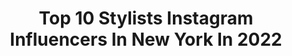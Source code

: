 ---
title: Top 10 Stylists Instagram Influencers In New York In 2022
description: >-
  Find top stylists Instagram influencers in New York in 2022. Most popular hashtags: #newyork #stylist #losangeles.
platform: Instagram
hits: 236
text_top: Analyze the top-rated Instagram profiles on inBeat.
text_bottom: inBeat has 236 Instagram influencers like this in New York, United States for you to contact.
profiles:
  - username: "marinaingvarsson"
    fullname: >-
      Marina Ingvarsson
    bio: >-
      Stylist, New York. 📮marina@bonaupetite.com
    location: "United States"
    followers: 112136
    engagement: 154
    commentsToLikes: 0.012233
    id: ck0vy5pny2d110i19y51ztofh
    verified: false
    hashtags: "#quarantine, #stayhome, #cuffbag, #ad"
  - username: "holmarmusik"
    fullname: >-
      Hólmar “Acid Tourist”
    bio: >-
      ⥃ Purveyor of good times ⥂ ↓ AGENTS ↓ N/S America: gunita@listedbookings.com Europe : yvetta@thealtitude.agency #Holmar #AcidTourist @theacidtourist
    location: "United States"
    followers: 18641
    engagement: 185
    commentsToLikes: 0.065434
    id: ck0vz0e626o3u0i19v8o6htwd
    verified: false
    hashtags: "#djlifestyle, #quarantine, #electronicmusic, #afterparty"
  - username: "hybridhues"
    fullname: >-
      Reva Bhatt
    bio: >-
      creative director and stylist 📍 new york + los angeles 💌 hybridhueSs@gmail.com
    location: "United States"
    followers: 11174
    engagement: 527
    commentsToLikes: 0.029976
    id: ck0ubn61nf09k0i19ghvxgdmh
    verified: false
    hashtags: "#rajasthan, #sustainablefashion"
  - username: "victor.nadolsky"
    fullname: >-
      Victor Nadolsky
    bio: >-
      Hair Stylist. Colourist New York, New York
    location: "United States"
    followers: 21179
    engagement: 289
    commentsToLikes: 0.011574
    id: ck15rr1as99ly0i19xuq8fnop
    verified: false
    hashtags: ""
  - username: "ostliza"
    fullname: >-
      Liza Ostanina
    bio: >-
      @systemagency Miln @thewall.agency Paris @lebureaubooking
    location: "United States"
    followers: 14647
    engagement: 320
    commentsToLikes: 0.019777
    id: ck5zpk705ssy90i14nxikioot
    verified: false
    hashtags: "#setdesign, #studio, #spring, #editorial"
  - username: "cheekymaa"
    fullname: >-
      
    bio: >-
      Multitalented Freak. NYC stylist at @prema.newyork for booking @cheekymaahair BLACK LIVES MATTER
    location: "United States"
    followers: 19643
    engagement: 352
    commentsToLikes: 0.016604
    id: ck0w3cz06srh10i19u1b6jagv
    verified: false
    hashtags: ""
  - username: "koreankandy"
    fullname: >-
      Rebecca Lee Artistry
    bio: >-
      Bridal✨Celebrity MU✨TV✨Education✨Appts On location or ✈️ MU/Hair Team 📧 Info.RebeccaLeeArtistry@gmail.com 🎥💄Seen on VH1,MTV,BRAVO,CBS,WWE & More
    location: "United States"
    followers: 25600
    engagement: 344
    commentsToLikes: 0.040093
    id: ck13apvztrkxb0i197qmmust2
    verified: false
    hashtags: "#njmua, #koparibeauty, #glam, #luxurylifestyle"
  - username: "officialbigpun"
    fullname: >-
      BIG PUNISHER™
    bio: >-
      Business Never Personal BIG PUN 33HI👇🏼
    location: "United States"
    followers: 20516
    engagement: 612
    commentsToLikes: 0.020429
    id: ck0vxnrjcztip0i194fhe4pq3
    verified: false
    hashtags: "#bigpunisher, #hiphop, #goat, #punisher"
  - username: "tingsquarepants"
    fullname: >-
      TING-TING
    bio: >-
      📍new yerrrr, new york ▪️model • stylist • producer • social media manager 📬: tingtingzhao0604@gmail.com
    location: "United States"
    followers: 3277
    engagement: 1563
    commentsToLikes: 0.071225
    id: ck15putgfzqio0i197srdc1bl
    verified: false
    hashtags: ""
  - username: "colinking"
    fullname: >-
      Colin King
    bio: >-
      arranging things. new york based stylist & designer represented by @edgereps
    location: "United States"
    followers: 86383
    engagement: 297
    commentsToLikes: 0.027982
    id: ck0tv2oqr9oet0i195ro0kl1g
    verified: false
    hashtags: "#stayhomestilllife, #bts"
---